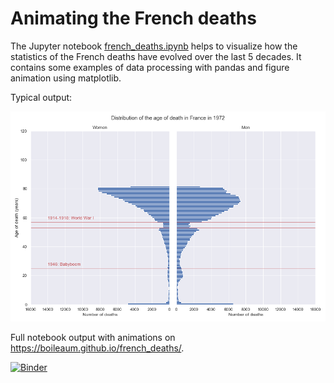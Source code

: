 # Animating the French deaths

The Jupyter notebook [french_deaths.ipynb](french_deaths.ipynb) helps to visualize how the statistics of the French deaths have evolved over the last 5 decades.
It contains some examples of data processing with pandas and figure animation using matplotlib.

Typical output:

![Animation of the age distribution over the years](deaths_wm.gif)

Full notebook output with animations on <https://boileaum.github.io/french_deaths/>.

[![Binder](https://mybinder.org/badge_logo.svg)](https://mybinder.org/v2/gh/boileaum/french_deaths/main?labpath=french_deaths.ipynb)